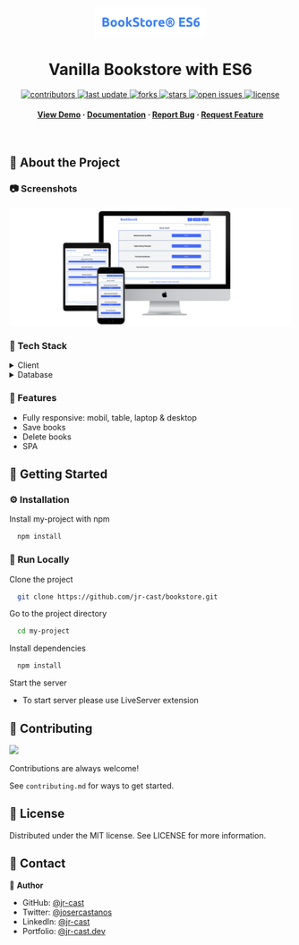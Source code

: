 <div align="center">

  <img src="assets/logo.png" alt="logo" width="200" height="auto" />
  <h1>Vanilla Bookstore with ES6</h1>
    
<!-- Badges -->
<p>
  <a href="https://github.com/jr-cast/bookstore-ES6/graphs/contributors">
    <img src="https://img.shields.io/github/contributors/jr-cast/bookstore-ES6" alt="contributors" />
  </a>
  <a href="">
    <img src="https://img.shields.io/github/last-commit/jr-cast/bookstore-ES6" alt="last update" />
  </a>
  <a href="https://github.com/jr-cast/bookstore-ES6/network/members">
    <img src="https://img.shields.io/github/forks/jr-cast/bookstore-ES6" alt="forks" />
  </a>
  <a href="https://github.com/jr-cast/bookstore-ES6/stargazers">
    <img src="https://img.shields.io/github/stars/jr-cast/bookstore-ES6" alt="stars" />
  </a>
  <a href="https://github.com/jr-cast/bookstore-ES6/issues/">
    <img src="https://img.shields.io/github/issues/jr-cast/bookstore-ES6" alt="open issues" />
  </a>
  <a href="https://github.com/jr-cast/bookstore-ES6/blob/master/LICENSE">
    <img src="https://img.shields.io/github/license/jr-cast/bookstore-ES6.svg" alt="license" />
  </a>
</p>
   
<h4>
    <a href="https://jr-cast.github.io/bookstore-ES6/">View Demo</a>
  <span> · </span>
    <a href="https://github.com/jr-cast/bookstore-ES6">Documentation</a>
  <span> · </span>
    <a href="https://github.com/jr-cast/bookstore-ES6/issues/">Report Bug</a>
  <span> · </span>
    <a href="https://github.com/jr-cast/bookstore-ES6/issues/">Request Feature</a>
</h4>
</div>

<br />

<!-- About the Project -->
## :star2: About the Project


<!-- Screenshots -->
### :camera: Screenshots

<div align="center"> 
  <img src="./assets/cover.png" alt="screenshot" />
</div>


<!-- TechStack -->
### :space_invader: Tech Stack

<details>
  <summary>Client</summary>
  <ul>
    <li><a href="https://developer.mozilla.org/en-US/docs/Web/HTML">HTML</a></li>
    <li><a href="https://www.javascript.com/">ES6 JavaScript</a></li>
    <li><a href="https://tailwindcss.com/">TailwindCSS</a></li>
  </ul>
</details>

<details>
  <summary>Database</summary>
  <ul>
    <li><a href="https://developer.mozilla.org/en-US/docs/Web/API/Window/localStorage">Local Storage</a></li>
  </ul>
</details>

<!-- Features -->
### :dart: Features

- Fully responsive: mobil, table, laptop & desktop
- Save books
- Delete books
- SPA

<!-- Getting Started -->
## 	:toolbox: Getting Started


<!-- Installation -->
### :gear: Installation

Install my-project with npm

```bash
  npm install
```

<!-- Run Locally -->
### :running: Run Locally

Clone the project

```bash
  git clone https://github.com/jr-cast/bookstore.git
```

Go to the project directory

```bash
  cd my-project
```

Install dependencies

```bash
  npm install
```

Start the server

* To start server please use LiveServer extension

<!-- Contributing -->
## :wave: Contributing

<a href="https://github.com/Louis3797/awesome-readme-template/graphs/contributors">
  <img src="https://contrib.rocks/image?repo=Louis3797/awesome-readme-template" />
</a>


Contributions are always welcome!

See `contributing.md` for ways to get started.


<!-- License -->
## 🚩 License

Distributed under the MIT license. See LICENSE for more information.


<!-- Contact -->
## :handshake: Contact

👤 **Author**

- GitHub: [@jr-cast](https://github.com/jr-cast)
- Twitter: [@josercastanos](https://twitter.com/josercastanos)
- LinkedIn: [@jr-cast](https://linkedin.com/in/jr-cast)
- Portfolio: [@jr-cast.dev](https://jr-cast.dev)
